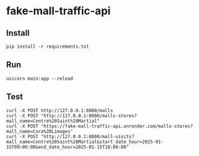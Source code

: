 # fake-mall-traffic-api


## Install
```
pip install -r requirements.txt
```

## Run
```
uvicorn main:app --reload
```

## Test
```
curl -X POST http://127.0.0.1:8000/malls
curl -X POST "http://127.0.0.1:8000/malls-stores?mall_name=Centre%20Saint%20Martial"
curl -X POST "https://fake-mall-traffic-api.onrender.com/malls-stores?mall_name=Cora%20Limoges"
curl -X POST "http://127.0.0.1:8000/mall-visits?mall_name=Centre%20Saint%20Martial&start_date_hour=2025-01-15T09:00:00&end_date_hour=2025-01-15T18:00:00"
```

